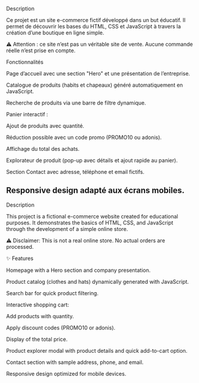 Description

Ce projet est un site e-commerce fictif développé dans un but éducatif.
Il permet de découvrir les bases du HTML, CSS et JavaScript à travers la création d’une boutique en ligne simple.

⚠️ Attention : ce site n’est pas un véritable site de vente.
Aucune commande réelle n’est prise en compte.

Fonctionnalités

Page d’accueil avec une section "Hero" et une présentation de l’entreprise.

Catalogue de produits (habits et chapeaux) généré automatiquement en JavaScript.

Recherche de produits via une barre de filtre dynamique.

Panier interactif :

Ajout de produits avec quantité.

Réduction possible avec un code promo (PROMO10 ou adonis).

Affichage du total des achats.

Explorateur de produit (pop-up avec détails et ajout rapide au panier).

Section Contact avec adresse, téléphone et email fictifs.

Responsive design adapté aux écrans mobiles.
-------------------------------------------------------------------------------------------------------------------------------------------------------------
Description

This project is a fictional e-commerce website created for educational purposes.
It demonstrates the basics of HTML, CSS, and JavaScript through the development of a simple online store.

⚠️ Disclaimer: This is not a real online store.
No actual orders are processed.

✨ Features

Homepage with a Hero section and company presentation.

Product catalog (clothes and hats) dynamically generated with JavaScript.

Search bar for quick product filtering.

Interactive shopping cart:

Add products with quantity.

Apply discount codes (PROMO10 or adonis).

Display of the total price.

Product explorer modal with product details and quick add-to-cart option.

Contact section with sample address, phone, and email.

Responsive design optimized for mobile devices.
